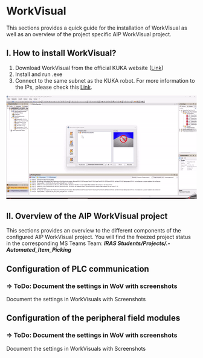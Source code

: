 # WorkVisual

This sections provides a quick guide for the installation of WorkVisual as well as an overview of the project specific AIP WorkVisual project.

## I. How to install WorkVisual?

1. Download WorkVisual from the official KUKA website ([Link](https://kuka.sharefile.eu/share/view/seb15e6d0c9246e79/fofe824e-d661-457c-9858-97304df52369))
2. Install and run .exe 
3. Connect to the same subnet as the KUKA robot. For more information to the IPs, please check this [Link](/docs/devices_ips_and_passwords.md).


<img src="../images/GifWorkVisual.gif"/>


## II. Overview of the AIP WorkVisual project 

This sections provides an overview to the different components of the configured AIP WorkVisual project.
You will find the freezed project status in the corresponding MS Teams Team: 
**_IRAS Students/Projects/.-Automated_Item_Picking_**

## Configuration of PLC communication 

### => ToDo: Document the settings in WoV with screenshots

   Document the settings in WorkVisuals with Screenshots

## Configuration of the peripheral field modules

### => ToDo: Document the settings in WoV with screenshots

   Document the settings in WorkVisuals with Screenshots


